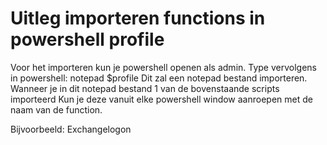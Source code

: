# Uitleg importeren functions in powershell profile

Voor het importeren kun je powershell openen als admin. Type vervolgens in powershell: notepad $profile
Dit zal een notepad bestand importeren. Wanneer je in dit notepad bestand 1 van de bovenstaande scripts importeerd
Kun je deze vanuit elke powershell window aanroepen met de naam van de function.
   
Bijvoorbeeld: Exchangelogon
